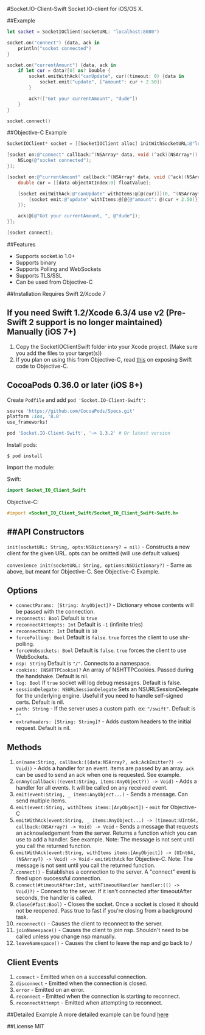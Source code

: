 #Socket.IO-Client-Swift
Socket.IO-client for iOS/OS X.

##Example
```swift
let socket = SocketIOClient(socketURL: "localhost:8080")

socket.on("connect") {data, ack in
    println("socket connected")
}

socket.on("currentAmount") {data, ack in
    if let cur = data?[0] as? Double {
        socket.emitWithAck("canUpdate", cur)(timeout: 0) {data in
            socket.emit("update", ["amount": cur + 2.50])
        }

        ack?(["Got your currentAmount", "dude"])
    }
}

socket.connect()
```

##Objective-C Example
```objective-c
SocketIOClient* socket = [[SocketIOClient alloc] initWithSocketURL:@"localhost:8080" options:nil];

[socket on:@"connect" callback:^(NSArray* data, void (^ack)(NSArray*)) {
    NSLog(@"socket connected");
}];

[socket on:@"currentAmount" callback:^(NSArray* data, void (^ack)(NSArray*)) {
    double cur = [[data objectAtIndex:0] floatValue];

    [socket emitWithAck:@"canUpdate" withItems:@[@(cur)]](0, ^(NSArray* data) {
        [socket emit:@"update" withItems:@[@{@"amount": @(cur + 2.50)}]];
    });

    ack(@[@"Got your currentAmount, ", @"dude"]);
}];

[socket connect];

```

##Features
- Supports socket.io 1.0+
- Supports binary
- Supports Polling and WebSockets
- Supports TLS/SSL
- Can be used from Objective-C

##Installation
Requires Swift 2/Xcode 7

If you need Swift 1.2/Xcode 6.3/4 use v2 (Pre-Swift 2 support is no longer maintained)
Manually (iOS 7+)
-----------------
1. Copy the SocketIOClientSwift folder into your Xcode project. (Make sure you add the files to your target(s))
2. If you plan on using this from Objective-C, read [this](https://developer.apple.com/library/ios/documentation/Swift/Conceptual/BuildingCocoaApps/MixandMatch.html) on exposing Swift code to Objective-C.

CocoaPods 0.36.0 or later (iOS 8+)
------------------
Create `Podfile` and add `pod 'Socket.IO-Client-Swift'`:

```ruby
source 'https://github.com/CocoaPods/Specs.git'
platform :ios, '8.0'
use_frameworks!

pod 'Socket.IO-Client-Swift', '~> 1.3.2' # Or latest version
```

Install pods:

```
$ pod install
```

Import the module:

Swift:
```swift
import Socket_IO_Client_Swift
```

Objective-C:
```Objective-C
#import <Socket_IO_Client_Swift/Socket_IO_Client_Swift-Swift.h>
```

##API
Constructors
-----------
`init(socketURL: String, opts:NSDictionary? = nil)` - Constructs a new client for the given URL. opts can be omitted (will use default values)

`convenience init(socketURL: String, options:NSDictionary?)` - Same as above, but meant for Objective-C. See Objective-C Example.

Options
-------
- `connectParams: [String: AnyObject]?` - Dictionary whose contents will be passed with the connection.
- `reconnects: Bool` Default is `true`
- `reconnectAttempts: Int` Default is `-1` (infinite tries)
- `reconnectWait: Int` Default is `10`
- `forcePolling: Bool` Default is `false`. `true` forces the client to use xhr-polling.
- `forceWebsockets: Bool` Default is `false`. `true` forces the client to use WebSockets.
- `nsp: String` Default is `"/"`. Connects to a namespace.
- `cookies: [NSHTTPCookie]?` An array of NSHTTPCookies. Passed during the handshake. Default is nil.
- `log: Bool` If `true` socket will log debug messages. Default is false.
- `sessionDelegate: NSURLSessionDelegate` Sets an NSURLSessionDelegate for the underlying engine. Useful if you need to handle self-signed certs. Default is nil.
- `path: String` - If the server uses a custom path. ex: `"/swift"`. Default is `""`
- `extraHeaders: [String: String]?` - Adds custom headers to the initial request. Default is nil.

Methods
-------
1. `on(name:String, callback:((data:NSArray?, ack:AckEmitter?) -> Void))` - Adds a handler for an event. Items are passed by an array. `ack` can be used to send an ack when one is requested. See example.
2. `onAny(callback:((event:String, items:AnyObject?)) -> Void)` - Adds a handler for all events. It will be called on any received event.
3. `emit(event:String, _ items:AnyObject...)` - Sends a message. Can send multiple items.
4. `emit(event:String, withItems items:[AnyObject])` - `emit` for Objective-C
5. `emitWithAck(event:String, _ items:AnyObject...) -> (timeout:UInt64, callback:(NSArray?) -> Void) -> Void` - Sends a message that requests an acknowledgement from the server. Returns a function which you can use to add a handler. See example. Note: The message is not sent until you call the returned function.
6. `emitWithAck(event:String, withItems items:[AnyObject]) -> (UInt64, (NSArray?) -> Void) -> Void` - `emitWithAck` for Objective-C. Note: The message is not sent until you call the returned function.
7. `connect()` - Establishes a connection to the server. A "connect" event is fired upon successful connection.
8. `connect(#timeoutAfter:Int, withTimeoutHandler handler:(() -> Void)?)` - Connect to the server. If it isn't connected after timeoutAfter seconds, the handler is called.
9. `close(#fast:Bool)` - Closes the socket. Once a socket is closed it should not be reopened. Pass true to fast if you're closing from a background task.
10. `reconnect()` - Causes the client to reconnect to the server.
11. `joinNamespace()` - Causes the client to join nsp. Shouldn't need to be called unless you change nsp manually.
12. `leaveNamespace()` - Causes the client to leave the nsp and go back to /

Client Events
------
1. `connect` - Emitted when on a successful connection.
2. `disconnect` - Emitted when the connection is closed.
3. `error` - Emitted on an error.
4. `reconnect` - Emitted when the connection is starting to reconnect.
5. `reconnectAttempt` - Emitted when attempting to reconnect.

##Detailed Example
A more detailed example can be found [here](https://github.com/nuclearace/socket.io-client-swift-example)

##License
MIT
